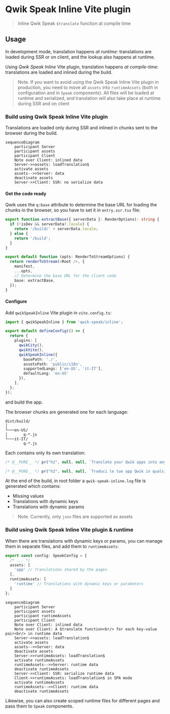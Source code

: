 # Qwik Speak Inline Vite plugin

> Inline Qwik Speak `$translate` function at compile time

## Usage
In development mode, translation happens _at runtime_: translations are loaded during SSR or on client, and the lookup also happens at runtime.

Using _Qwik Speak Inline_ Vite plugin, translation happens _at compile-time_: translations are loaded and inlined during the build.

> Note. If you want to avoid using the Qwik Speak Inline Vite plugin in production, you need to move all `assets` into `runtimeAssets` (both in configuration and in `Speak` components). All files will be loaded at runtime and serialized, and translation will also take place at runtime during SSR and on client

### Build using Qwik Speak Inline Vite plugin
Translations are loaded only during SSR and inlined in chunks sent to the browser during the build.

```mermaid
sequenceDiagram
    participant Server
    participant assets
    participant Client
    Note over Client: inlined data
    Server->>assets: loadTranslation$
    activate assets
    assets-->>Server: data
    deactivate assets
    Server->>Client: SSR: no serialize data

```
#### Get the code ready
Qwik uses the `q:base` attribute to determine the base URL for loading the chunks in the browser, so you have to set it in `entry.ssr.tsx` file:
```typescript
export function extractBase({ serverData }: RenderOptions): string {
  if (!isDev && serverData?.locale) {
    return '/build/' + serverData.locale;
  } else {
    return '/build';
  }
}

export default function (opts: RenderToStreamOptions) {
  return renderToStream(<Root />, {
    manifest,
    ...opts,
    // Determine the base URL for the client code
    base: extractBase,
  });
}
```
#### Configure
Add `qwikSpeakInline` Vite plugin in `vite.config.ts`:
```typescript
import { qwikSpeakInline } from 'qwik-speak/inline';

export default defineConfig(() => {
  return {
    plugins: [
      qwikCity(),
      qwikVite(),
      qwikSpeakInline({
        basePath: './',
        assetsPath: 'public/i18n',
        supportedLangs: ['en-US', 'it-IT'],
        defaultLang: 'en-US'
      }),
    ],
  };
});
```
and build the app.

The browser chunks are generated one for each language:
```
dist/build/
│   
└───en-US/
│       q-*.js
└───it-IT/
        q-*.js
```
Each contains only its own translation:
```javascript
/* @__PURE__ */ pr("h2", null, null, `Translate your Qwik apps into any language`, 1, null)
```
```javascript
/* @__PURE__ */ pr("h2", null, null, `Traduci le tue app Qwik in qualsiasi lingua`, 1, null)
```

At the end of the build, in root folder a `qwik-speak-inline.log` file is generated which contains:
- Missing values
- Translations with dynamic keys
- Translations with dynamic params

> Note. Currently, only `json` files are supported as assets

### Build using Qwik Speak Inline Vite plugin & runtime
When there are translations with dynamic keys or params, you can manage them in separate files, and add them to `runtimeAssets`:
  
```typescript
export const config: SpeakConfig = {
  /* ... */
  assets: [
    'app' // Translations shared by the pages
  ],
  runtimeAssets: [
    'runtime' // Translations with dynamic keys or parameters
  ]
};
  ```

```mermaid
sequenceDiagram
    participant Server
    participant assets
    participant runtimeAssets
    participant Client
    Note over Client: inlined data 
    Note over Client: A $translate function<br/> for each key-value pair<br/> in runtime data
    Server->>assets: loadTranslation$
    activate assets
    assets-->>Server: data
    deactivate assets
    Server->>runtimeAssets: loadTranslation$
    activate runtimeAssets
    runtimeAssets-->>Server: runtime data
    deactivate runtimeAssets
    Server->>Client: SSR: serialize runtime data
    Client->>runtimeAssets: loadTranslation$ in SPA mode
    activate runtimeAssets
    runtimeAssets-->>Client: runtime data
    deactivate runtimeAssets
```

Likewise, you can also create scoped runtime files for different pages and pass them to `Speak` components.

